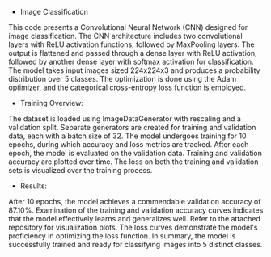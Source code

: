 * Image Classification

This code presents a Convolutional Neural Network (CNN) designed for image classification. 
The CNN architecture includes two convolutional layers with ReLU activation functions, followed by MaxPooling layers. 
The output is flattened and passed through a dense layer with ReLU activation, followed by another dense layer with softmax activation for classification. 
The model takes input images sized 224x224x3 and produces a probability distribution over 5 classes. 
The optimization is done using the Adam optimizer, and the categorical cross-entropy loss function is employed.

* Training Overview:

The dataset is loaded using ImageDataGenerator with rescaling and a validation split.
Separate generators are created for training and validation data, each with a batch size of 32.
The model undergoes training for 10 epochs, during which accuracy and loss metrics are tracked.
After each epoch, the model is evaluated on the validation data.
Training and validation accuracy are plotted over time.
The loss on both the training and validation sets is visualized over the training process.

* Results:

After 10 epochs, the model achieves a commendable validation accuracy of 87.10%.
Examination of the training and validation accuracy curves indicates that the model effectively learns and generalizes well. Refer to the attached repository for visualization plots.
The loss curves demonstrate the model's proficiency in optimizing the loss function.
In summary, the model is successfully trained and ready for classifying images into 5 distinct classes.
